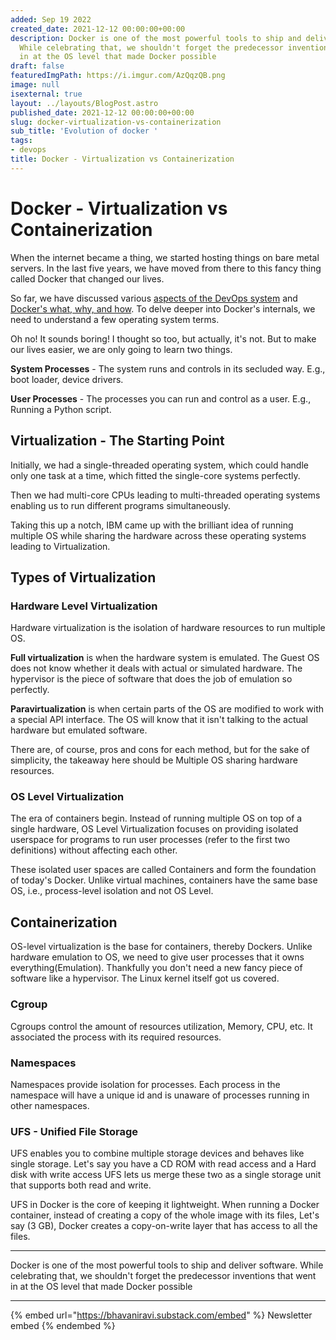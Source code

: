 ```yaml
---
added: Sep 19 2022
created_date: 2021-12-12 00:00:00+00:00
description: Docker is one of the most powerful tools to ship and deliver software.
  While celebrating that, we shouldn't forget the predecessor inventions that went
  in at the OS level that made Docker possible
draft: false
featuredImgPath: https://i.imgur.com/AzQqzQB.png
image: null
isexternal: true
layout: ../layouts/BlogPost.astro
published_date: 2021-12-12 00:00:00+00:00
slug: docker-virtualization-vs-containerization
sub_title: 'Evolution of docker '
tags:
- devops
title: Docker - Virtualization vs Containerization
---
```


# Docker - Virtualization vs Containerization

When the internet became a thing, we started hosting things on bare metal servers. In the last five years, we have moved from there to this fancy thing called Docker that changed our lives.

So far, we have discussed various [aspects of the DevOps system](https://youtu.be/m31asTwC\_s8) and [Docker's what, why, and how](../blog/docker-introduction/). To delve deeper into Docker's internals, we need to understand a few operating system terms.

Oh no! It sounds boring! I thought so too, but actually, it's not. But to make our lives easier, we are only going to learn two things.

**System Processes** - The system runs and controls in its secluded way. E.g., boot loader, device drivers.

**User Processes** - The processes you can run and control as a user. E.g., Running a Python script.

## Virtualization - The Starting Point

Initially, we had a single-threaded operating system, which could handle only one task at a time, which fitted the single-core systems perfectly.

Then we had multi-core CPUs leading to multi-threaded operating systems enabling us to run different programs simultaneously.

Taking this up a notch, IBM came up with the brilliant idea of running multiple OS while sharing the hardware across these operating systems leading to Virtualization.

## Types of Virtualization

### Hardware Level Virtualization

Hardware virtualization is the isolation of hardware resources to run multiple OS.

**Full virtualization** is when the hardware system is emulated. The Guest OS does not know whether it deals with actual or simulated hardware. The hypervisor is the piece of software that does the job of emulation so perfectly.

**Paravirtualization** is when certain parts of the OS are modified to work with a special API interface. The OS will know that it isn't talking to the actual hardware but emulated software.

There are, of course, pros and cons for each method, but for the sake of simplicity, the takeaway here should be Multiple OS sharing hardware resources.

### OS Level Virtualization

The era of containers begin. Instead of running multiple OS on top of a single hardware, OS Level Virtualization focuses on providing isolated userspace for programs to run user processes (refer to the first two definitions) without affecting each other.

These isolated user spaces are called Containers and form the foundation of today's Docker. Unlike virtual machines, containers have the same base OS, i.e., process-level isolation and not OS Level.

## Containerization

OS-level virtualization is the base for containers, thereby Dockers. Unlike hardware emulation to OS, we need to give user processes that it owns everything(Emulation). Thankfully you don't need a new fancy piece of software like a hypervisor. The Linux kernel itself got us covered.

### Cgroup

Cgroups control the amount of resources utilization, Memory, CPU, etc. It associated the process with its required resources.

### Namespaces

Namespaces provide isolation for processes. Each process in the namespace will have a unique id and is unaware of processes running in other namespaces.

### UFS - Unified File Storage

UFS enables you to combine multiple storage devices and behaves like single storage. Let's say you have a CD ROM with read access and a Hard disk with write access UFS lets us merge these two as a single storage unit that supports both read and write.

UFS in Docker is the core of keeping it lightweight. When running a Docker container, instead of creating a copy of the whole image with its files, Let's say (3 GB), Docker creates a copy-on-write layer that has access to all the files.

***

Docker is one of the most powerful tools to ship and deliver software. While celebrating that, we shouldn't forget the predecessor inventions that went in at the OS level that made Docker possible

***

{% embed url="https://bhavaniravi.substack.com/embed" %}
Newsletter embed
{% endembed %}